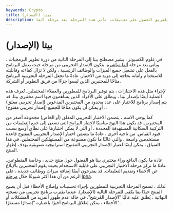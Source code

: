 ```yaml
---
keywords: Crypto
title: بيتا (الإصدار)
description: بيتا (الإصدار). إصدار مبكر من برنامج ليختبره المستخدمون ويتيح للفريق الحصول على تعليقات. تأتي هذه المرحلة بعد مرحلة ألفا.
---
```


# بيتا (الإصدار)
في علوم الكمبيوتر ، يشير مصطلح بيتا إلى المرحلة الثانية من دورة تطوير البرمجيات ، ويأتي بعد مرحلة [ألفا مباشرة](/alpha). يتكون الإصدار التجريبي من مرحلة حيث يعمل البرنامج بالفعل على تشغيل جميع الميزات والوظائف الرئيسية ، ولكن لا تزال كفاءته وقابليته للاستخدام وأمانه بحاجة إلى مزيد من الاختبار. عادةً ما تجعل المرحلة التجريبية البرنامج متاحًا للمختبرين الذين ليسوا جزءًا من فريق التطوير أو الشركة.

لإجراء مثل هذه الاختبارات ، يتم توفير البرنامج للمطورين والعملاء المحتملين. تُعرف هذه العملية أيضًا بإصدار بيتا ، ويطلق على الأفراد الذين يساهمون فيها اسم مختبري بيتا. قد يتم إصدار برنامج للاختبار على عدد محدود من المختبرين المدعوين (إصدار تجريبي مغلق) ، أو يمكن أن يكون متاحًا للجميع (إصدار تجريبي مفتوح).

كما يوحي الاسم ، يتضمن الاختبار التجريبي المغلق (أو الخاص) مجموعة أصغر من المختبرين. قد يكون هذا النهج مناسبًا لاختبار البرامج التي تسعى إلى جمع التعليقات من التركيبة السكانية المستهدفة المحددة ، أو التي لا يمكن اختبارها على نطاق أوسع بسبب قيود القياس. من ناحية أخرى ، عادةً ما يتضمن اختبار الإصدار التجريبي المفتوح قاعدة مستخدمين واسعة ، والتي غالبًا ما تكون مصنوعة من المستهلكين المحتملين. في هذا السياق ، يمكن أيضًا اعتبار الإصدار التجريبي المفتوح استراتيجية تسويقية بهدف إظهار المنتج.

عادة ما يكون الدافع وراء مختبري بيتا هو الفضول حول منتج جديد ، وخاصة المتطوعين. عادةً ما تركز مرحلة الاختبار التجريبي على قابلية الاستخدام بحيث يقوم المختبرين بالإبلاغ عن الأخطاء وتقديم التعليقات. قد يقترحون أيضًا إضافة ميزات ووظائف جديدة ، على الرغم من أن هذا أكثر شيوعًا خلال [مرحلة](/alpha) [lpha](/alpha).

لذلك ، تسمح المرحلة التجريبية للمطورين بإجراء تحسينات وإصلاح الأخطاء قبل أن يصبح المنتج جيدًا بما يكفي للمرحلة التالية (الإصدار). عندما يقترب برنامج تجريبي من نسخته النهائية ، يُطلق عليه غالبًا "الإصدار المُرشح". في حالة عدم ظهور المزيد من المشكلات أو الأخطاء ، يمكن إطلاق البرنامج أخيرًا باعتباره "إصدارًا مستقرًا".

